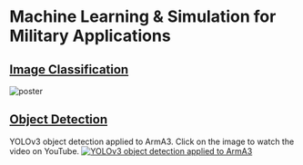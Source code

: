 # Machine Learning & Simulation for Military Applications

## [**Image Classification**](https://github.com/UgurUysal86/MLS4MIL/tree/master/Image%20Classification)
![poster](https://github.com/UgurUysal86/MLS4MIL/blob/master/poster_classification.png)

## [**Object Detection**](https://github.com/UgurUysal86/MLS4MIL/tree/master/Object%20Detection)
YOLOv3 object detection applied to ArmA3. Click on the image to watch the video on YouTube.
[![YOLOv3 object detection applied to ArmA3](https://github.com/UgurUysal86/MLS4MIL/blob/master/poster_detection.jpg)](https://www.youtube.com/watch?v=Nrg5WcMN9lU&feature=youtu.be)

